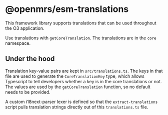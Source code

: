 # @openmrs/esm-translations

This framework library supports translations that can be used throughout the O3 application.

Use translations with `getCoreTranslation`. The translations are in the `core` namespace.

## Under the hood

Translation key-value pairs are kept in `src/translations.ts`. The keys in that file
are used to generate the `CoreTranslationKey` type, which allows Typescript to tell
developers whether a key is in the core translations or not. The values are used by
the `getCoreTranslation` function, so no default needs to be provided.

A custom i18next-parser lexer is defined so that the `extract-translations` script
pulls translation strings directly out of this `translations.ts` file.
